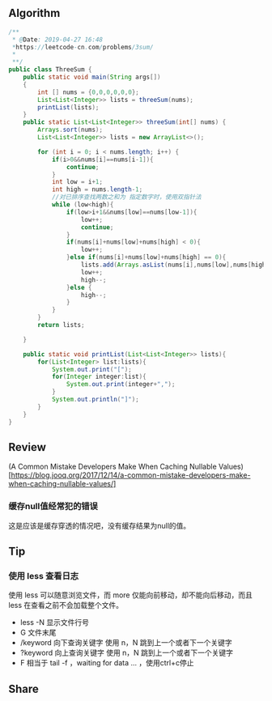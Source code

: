 ## Algorithm
```java
/**
 * @Date: 2019-04-27 16:48
 *https://leetcode-cn.com/problems/3sum/
 *
 **/
public class ThreeSum {
    public static void main(String args[])
    {
        int [] nums = {0,0,0,0,0,0};
        List<List<Integer>> lists = threeSum(nums);
        printList(lists);
    }
    public static List<List<Integer>> threeSum(int[] nums) {
        Arrays.sort(nums);
        List<List<Integer>> lists = new ArrayList<>();

        for (int i = 0; i < nums.length; i++) {
            if(i>0&&nums[i]==nums[i-1]){
                continue;
            }
            int low = i+1;
            int high = nums.length-1;
            //对已排序查找两数之和为 指定数字时，使用双指针法
            while (low<high){
                if(low>i+1&&nums[low]==nums[low-1]){
                    low++;
                    continue;
                }
                if(nums[i]+nums[low]+nums[high] < 0){
                    low++;
                }else if(nums[i]+nums[low]+nums[high] == 0){
                    lists.add(Arrays.asList(nums[i],nums[low],nums[high]));
                    low++;
                    high--;
                }else {
                    high--;
                }
            }
        }
        return lists;

    }

    public static void printList(List<List<Integer>> lists){
        for(List<Integer> list:lists){
            System.out.print("[");
            for(Integer integer:list){
                System.out.print(integer+",");
            }
            System.out.println("]");
        }
    }
}

```
## Review
(A Common Mistake Developers Make When Caching Nullable Values)[https://blog.jooq.org/2017/12/14/a-common-mistake-developers-make-when-caching-nullable-values/]
### 缓存null值经常犯的错误
这是应该是缓存穿透的情况吧，没有缓存结果为null的值。
## Tip
### 使用 less 查看日志
使用 less 可以随意浏览文件，而 more 仅能向前移动，却不能向后移动，而且 less 在查看之前不会加载整个文件。
- less -N 显示文件行号
- G 文件末尾
- /keyword 向下查询关键字 使用 n，N 跳到上一个或者下一个关键字
- ?keyword 向上查询关键字 使用 n，N 跳到上一个或者下一个关键字
- F 相当于 tail -f ，waiting for data ...  ，使用ctrl+c停止
## Share
